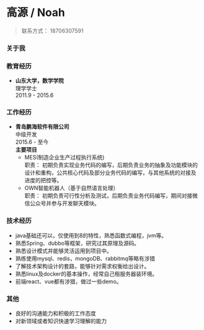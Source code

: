 # 高源 / Noah 
> 联系方式： 18706307591

### 关于我  



### 教育经历
* __山东大学，数学学院__  
理学学士  
2011.9 - 2015.6


### 工作经历  
*  __青岛鹏海软件有限公司__  
中级开发  
2015.6 - 至今  
__主要项目__
    *  MES(制造企业生产过程执行系统)  
    职责： 初期负责实现业务代码的编写，后期负责业务的抽象及功能模块的设计和重构，公共核心代码及部分业务代码的编写，与其他系统的对接及进度的把控等。
    *  OWN智能机器人（基于自然语言处理）  
    职责： 初期负责可行性分析及测试，后期负责业务代码编写，期间对接微信公众号并参与开发聊天模块。


### 技术经历  
* java基础还可以，仅使用到8的特性，熟悉函数式编程，jvm等。
* 熟悉Spring、dubbo等框架，研究过其原理及源码。
* 熟悉设计模式并能够灵活运用到项目中。
* 熟练使用mysql、redis，mongoDB、rabbitmq等略有涉猎
* 了解技术架构设计的套路，能够针对需求权衡给出设计。
* 熟悉linux及docker的基本操作，经常自己租服务器装环境。
* 前端react、vue都有涉猎，做过一些demo。

### 其他
* 良好的沟通能力和积极的工作态度
* 对新领域或者知识快速学习理解的能力
